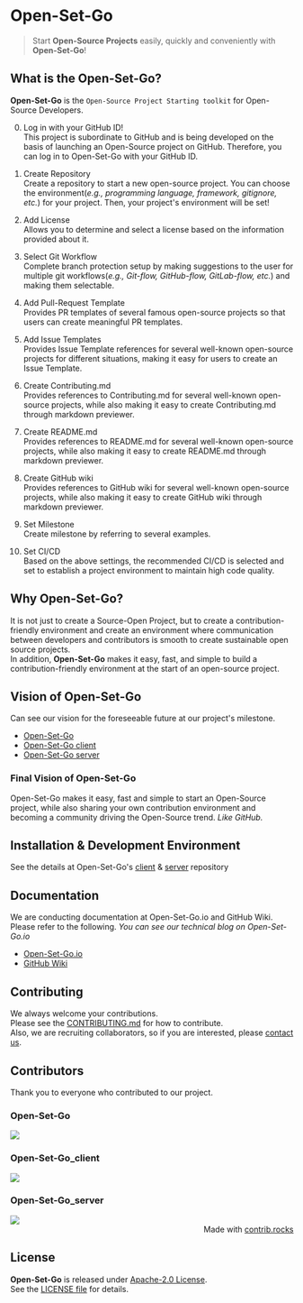 # Open-Set-Go
> Start **Open-Source Projects** easily, quickly and conveniently with **Open-Set-Go**!

## What is the **Open-Set-Go**?
**Open-Set-Go** is the `Open-Source Project Starting toolkit` for Open-Source Developers.

0. Log in with your GitHub ID! <br>
This project is subordinate to GitHub and is being developed on the basis of launching an Open-Source project on GitHub. Therefore, you can log in to Open-Set-Go with your GitHub ID.

1. Create Repository <br>
Create a repository to start a new open-source project. You can choose the environment(_e.g., programming language, framework, gitignore, etc._) for your project. Then, your project's environment will be set!

2. Add License <br>
Allows you to determine and select a license based on the information provided about it.

3. Select Git Workflow <br>
Complete branch protection setup by making suggestions to the user for multiple git workflows(_e.g., Git-flow, GitHub-flow, GitLab-flow, etc._) and making them selectable.

4. Add Pull-Request Template <br>
Provides PR templates of several famous open-source projects so that users can create meaningful PR templates.

5. Add Issue Templates <br>
Provides Issue Template references for several well-known open-source projects for different situations, making it easy for users to create an Issue Template.

6. Create Contributing.md <br>
Provides references to Contributing.md for several well-known open-source projects, while also making it easy to create Contributing.md through markdown previewer.

7. Create README.md <br>
Provides references to README.md for several well-known open-source projects, while also making it easy to create README.md through markdown previewer.

8. Create GitHub wiki <br>
Provides references to GitHub wiki for several well-known open-source projects, while also making it easy to create GitHub wiki through markdown previewer.

9. Set Milestone <br>
Create milestone by referring to several examples.

10. Set CI/CD <br>
Based on the above settings, the recommended CI/CD is selected and set to establish a project environment to maintain high code quality.

## Why **Open-Set-Go**?
It is not just to create a Source-Open Project, but to create a contribution-friendly environment and create an environment where communication between developers and contributors is smooth to create sustainable open source projects. <br>
In addition, **Open-Set-Go** makes it easy, fast, and simple to build a contribution-friendly environment at the start of an open-source project.

## Vision of **Open-Set-Go**
Can see our vision for the foreseeable future at our project's milestone. <br>
- <a href="https://github.com/AgainIoT/Open-Set-Go/milestones">Open-Set-Go</a>
- <a href="https://github.com/AgainIoT/Open-Set-Go_client/milestones">Open-Set-Go client</a>
- <a href="https://github.com/AgainIoT/Open-Set-Go_server/milestones">Open-Set-Go server</a>

### Final Vision of Open-Set-Go
Open-Set-Go makes it easy, fast and simple to start an Open-Source project, while also sharing your own contribution environment and becoming a community driving the Open-Source trend. *Like GitHub.*

## Installation & Development Environment
See the details at Open-Set-Go's <a href="https://github.com/AgainIoT/Open-Set-Go_client">client</a> & <a href="https://github.com/AgainIoT/Open-Set-Go_server">server</a> repository

## Documentation
We are conducting documentation at Open-Set-Go.io and GitHub Wiki. Please refer to the following. *You can see our technical blog on Open-Set-Go.io*

- <a href="">Open-Set-Go.io</a>
- <a href="https://github.com/AgainIoT/Open-Set-Go/wiki">GitHub Wiki</a>

## Contributing
We always welcome your contributions. <br>
Please see the <a href="./CONTRIBUTING.md">CONTRIBUTING.md</a> for how to contribute. <br>
Also, we are recruiting collaborators, so if you are interested, please [contact us](mailto:yunminwo1211@gmail.com).

## Contributors
Thank you to everyone who contributed to our project.

### Open-Set-Go
<a href="https://github.com/AgainIoT/Open-Set-Go/graphs/contributors">
  <img src="https://contrib.rocks/image?repo=AgainIoT/Open-Set-Go"/>
</a>

### Open-Set-Go_client
<a href="https://github.com/AgainIoT/Open-Set-Go_client/graphs/contributors">
  <img src="https://contrib.rocks/image?repo=AgainIoT/Open-Set-Go_client"/>
</a>

### Open-Set-Go_server
<a href="https://github.com/AgainIoT/Open-Set-Go_server/graphs/contributors">
  <img src="https://contrib.rocks/image?repo=AgainIoT/Open-Set-Go_server"/>
</a>
<div style="text-align: right">Made with <a href="https://contrib.rocks">contrib.rocks</a></div>

## License
**Open-Set-Go** is released under <a href="https://www.apache.org/licenses/LICENSE-2.0">Apache-2.0 License</a>.<br>
See the <a href="./LICENSE">LICENSE file</a> for details.